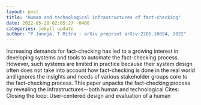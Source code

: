 ```yaml
--- 
layout: post 
title: "Human and technological infrastructures of fact-checking" 
date: 2022-05-28 02:05:27 -0400 
categories: jekyll update 
author: "P Juneja, T Mitra - arXiv preprint arXiv:2205.10894, 2022" 
--- 
```

Increasing demands for fact-checking has led to a growing interest in developing systems and tools to automate the fact-checking process. However, such systems are limited in practice because their system design often does not take into account how fact-checking is done in the real world and ignores the insights and needs of various stakeholder groups core to the fact-checking process. This paper unpacks the fact-checking process by revealing the infrastructures--both human and technological Cites: Closing the loop: User-centered design and evaluation of a human